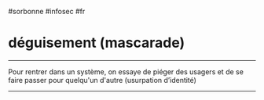 #sorbonne #infosec #fr 
# déguisement (mascarade)
---
Pour rentrer dans un système, on essaye de piéger des usagers et de se faire passer pour quelqu'un d'autre (usurpation d’identité)

---